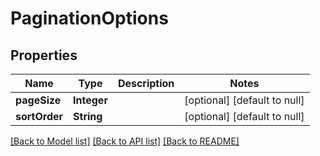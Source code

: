 # PaginationOptions
## Properties

Name | Type | Description | Notes
------------ | ------------- | ------------- | -------------
**pageSize** | **Integer** |  | [optional] [default to null]
**sortOrder** | **String** |  | [optional] [default to null]

[[Back to Model list]](../README.md#documentation-for-models) [[Back to API list]](../README.md#documentation-for-api-endpoints) [[Back to README]](../README.md)

